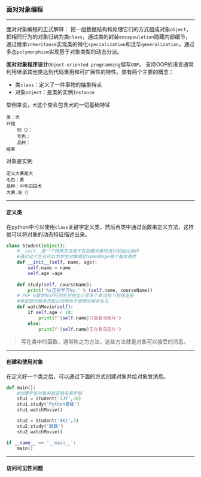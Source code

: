 ### 面对对象编程
***
面对对象编程的正式解释：
把一组数据结构和处理它们的方式组成对象`object`，把相同行为的对象归纳为类`class`，通过类的封装`encapsulation`隐藏内部细节，通过继承`inheritance`实现类的特化`specialization`和泛华`generalization`，通过多态`polymorphism`实现基于对象类型的动态分派。

**面对对象程序设计**`Object-oriented programming`缩写`OOP`。
支持OOP的语言通常利用继承其他类达到代码重用和可扩展性的特性。类有两个主要的概念：
* 类`class`：定义了一件事物的抽象特点
* 对象`object`：是类的实例`Instance`

举例来说，`犬`这个类会包含犬的一切基础特征

    类：犬
    开始
        吠（）：
        毛色：
        品种：
    结束

对象是实例

    定义大黄是犬
    毛色：黄
    品种：中华田园犬
    大黄.吠（）
***
#### 定义类
在python中可以使用`class`关键字定义类，然后再类中通过函数来定义方法，这样就可以将对象的动态特征描述出来。
```py
class Student(object):
    #__init__是一个特殊方法用于在创建对象时进行初始化操作
    #通过这个方法可以为学生对象绑定name和age两个基本属性
    def __init__(self, name, age):
        self.name = name
        self.age =age
    
    def study(self, courseName):
        print('%s正在学习%s.' % (self.name, courseName))
    # PEP 8要求标识符的名字用全小写多个单词用下划线连接
    #但是部分程序员和公司倾向于使用驼峰命名法
    def watchMovie(self):
        if self.age < 18:
            print(f'{self.name}只能看动画片')
        else:
            print(f'{self.name}正在看岛国片')
```
> 写在类中的函数，通常称之为方法，这些方法就是对象可以接受的消息。
***
#### 创建和使用对象
在定义好一个类之后，可以通过下面的方式创建对象并给对象发消息。
```py
def main():
    #创建学生对象并指定姓名和年龄
    stu1 = Student('ZJY',30)
    stu1.study('Python基础')
    stu1.watchMovie()

    stu2 = Student('AKI',3)
    stu2.study('数数')
    stu2.watchMovie()

if __name__ == '__main__':
    main()
```
***
#### 访问可见性问题

